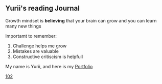 ## Yurii's reading Journal

Growth mindset is **believing** that your brain can grow and you can learn many new things

Importamt to remember:

1. Challenge helps me grow
2. Mistakes are valuable
3. Constructive critiscism is helpfull
  
My name is Yurii, and here is my [Portfolio](https://github.com/yhluk)

[102](102/README.md)

